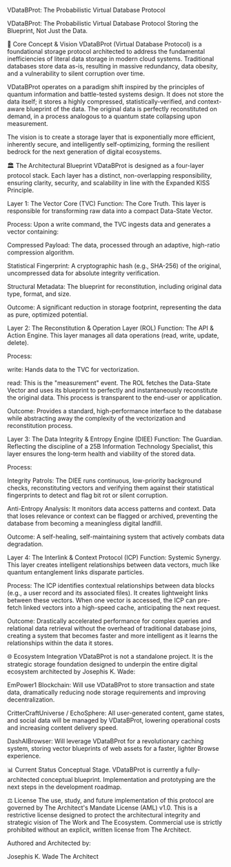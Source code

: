 VDataBProt: The Probabilistic Virtual Database Protocol

VDataBProt: The Probabilistic Virtual Database Protocol
Storing the Blueprint, Not Just the Data.

📜 Core Concept & Vision
VDataBProt (Virtual Database Protocol) is a foundational storage protocol architected to address the fundamental inefficiencies of literal data storage in modern cloud systems. Traditional databases store data as-is, resulting in massive redundancy, data obesity, and a vulnerability to silent corruption over time.

VDataBProt operates on a paradigm shift inspired by the principles of quantum information and battle-tested systems design. It does not store the data itself; it stores a highly compressed, statistically-verified, and context-aware blueprint of the data. The original data is perfectly reconstituted on demand, in a process analogous to a quantum state collapsing upon measurement.

The vision is to create a storage layer that is exponentially more efficient, inherently secure, and intelligently self-optimizing, forming the resilient bedrock for the next generation of digital ecosystems.

🏛️ The Architectural Blueprint
VDataBProt is designed as a four-layer protocol stack. Each layer has a distinct, non-overlapping responsibility, ensuring clarity, security, and scalability in line with the Expanded KISS Principle.

Layer 1: The Vector Core (TVC)
Function: The Core Truth. This layer is responsible for transforming raw data into a compact Data-State Vector.

Process: Upon a write command, the TVC ingests data and generates a vector containing:

Compressed Payload: The data, processed through an adaptive, high-ratio compression algorithm.

Statistical Fingerprint: A cryptographic hash (e.g., SHA-256) of the original, uncompressed data for absolute integrity verification.

Structural Metadata: The blueprint for reconstitution, including original data type, format, and size.

Outcome: A significant reduction in storage footprint, representing the data as pure, optimized potential.

Layer 2: The Reconstitution & Operation Layer (ROL)
Function: The API & Action Engine. This layer manages all data operations (read, write, update, delete).

Process:

write: Hands data to the TVC for vectorization.

read: This is the "measurement" event. The ROL fetches the Data-State Vector and uses its blueprint to perfectly and instantaneously reconstitute the original data. This process is transparent to the end-user or application.

Outcome: Provides a standard, high-performance interface to the database while abstracting away the complexity of the vectorization and reconstitution process.

Layer 3: The Data Integrity & Entropy Engine (DIEE)
Function: The Guardian. Reflecting the discipline of a 25B Information Technology Specialist, this layer ensures the long-term health and viability of the stored data.

Process:

Integrity Patrols: The DIEE runs continuous, low-priority background checks, reconstituting vectors and verifying them against their statistical fingerprints to detect and flag bit rot or silent corruption.

Anti-Entropy Analysis: It monitors data access patterns and context. Data that loses relevance or context can be flagged or archived, preventing the database from becoming a meaningless digital landfill.

Outcome: A self-healing, self-maintaining system that actively combats data degradation.

Layer 4: The Interlink & Context Protocol (ICP)
Function: Systemic Synergy. This layer creates intelligent relationships between data vectors, much like quantum entanglement links disparate particles.

Process: The ICP identifies contextual relationships between data blocks (e.g., a user record and its associated files). It creates lightweight links between these vectors. When one vector is accessed, the ICP can pre-fetch linked vectors into a high-speed cache, anticipating the next request.

Outcome: Drastically accelerated performance for complex queries and relational data retrieval without the overhead of traditional database joins, creating a system that becomes faster and more intelligent as it learns the relationships within the data it stores.

🌐 Ecosystem Integration
VDataBProt is not a standalone project. It is the strategic storage foundation designed to underpin the entire digital ecosystem architected by Josephis K. Wade:

EmPower1 Blockchain: Will use VDataBProt to store transaction and state data, dramatically reducing node storage requirements and improving decentralization.

CritterCraftUniverse / EchoSphere: All user-generated content, game states, and social data will be managed by VDataBProt, lowering operational costs and increasing content delivery speed.

DashAIBrowser: Will leverage VDataBProt for a revolutionary caching system, storing vector blueprints of web assets for a faster, lighter Browse experience.

📊 Current Status
Conceptual Stage. VDataBProt is currently a fully-architected conceptual blueprint. Implementation and prototyping are the next steps in the development roadmap.

⚖️ License
The use, study, and future implementation of this protocol are governed by The Architect's Mandate License (AML) v1.0. This is a restrictive license designed to protect the architectural integrity and strategic vision of The Work and The Ecosystem. Commercial use is strictly prohibited without an explicit, written license from The Architect.

Authored and Architected by:

Josephis K. Wade
The Architect
